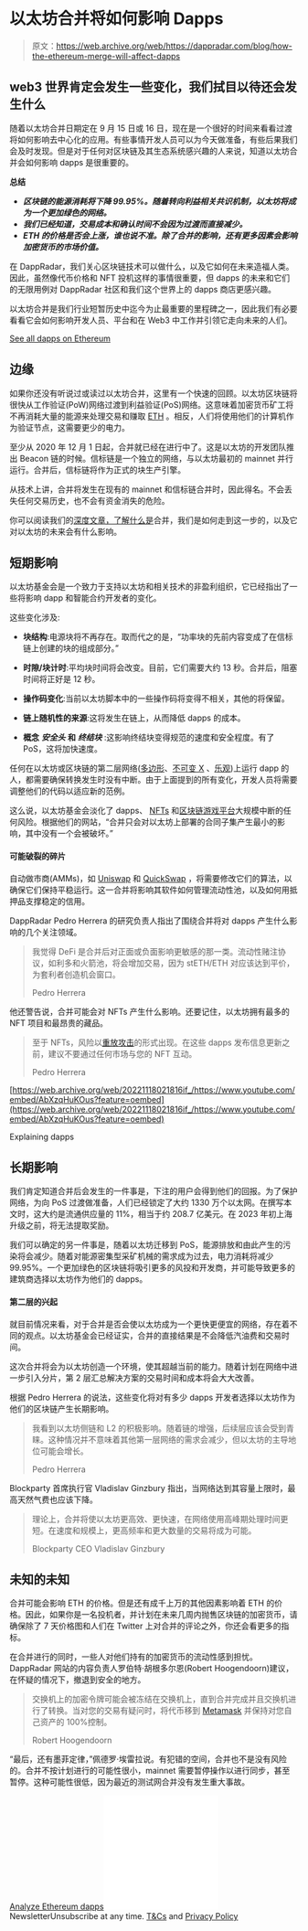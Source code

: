 # 以太坊合并将如何影响 Dapps

> 原文：<https://web.archive.org/web/https://dappradar.com/blog/how-the-ethereum-merge-will-affect-dapps>

## web3 世界肯定会发生一些变化，我们拭目以待还会发生什么

随着以太坊合并日期定在 9 月 15 日或 16 日，现在是一个很好的时间来看看过渡将如何影响去中心化的应用。有些事情开发人员可以为今天做准备，有些后果我们会及时发现。但是对于任何对区块链及其生态系统感兴趣的人来说，知道以太坊合并会如何影响 dapps 是很重要的。

**总结**

*   ***区块链的能源消耗将下降 99.95%。随着转向利益相关共识机制，以太坊将成为一个更加绿色的网络。***
*   ***我们已经知道，交易成本和确认时间不会因为过渡而直接减少。***
*   ***ETH 的价格是否会上涨，谁也说不准。除了合并的影响，还有更多因素会影响加密货币的市场价值。***

在 DappRadar，我们关心区块链技术可以做什么，以及它如何在未来造福人类。因此，虽然像代币价格和 NFT 投机这样的事情很重要，但 dapps 的未来和它们的无限用例对 DappRadar 社区和我们这个世界上的 dapps 商店更感兴趣。

以太坊合并是我们行业短暂历史中迄今为止最重要的里程碑之一，因此我们有必要看看它会如何影响开发人员、平台和在 Web3 中工作并引领它走向未来的人们。

[See all dapps on Ethereum](https://web.archive.org/web/20221118021816/https://dappradar.com/rankings/protocol/ethereum)

## 边缘

如果你还没有听说过或读过以太坊合并，这里有一个快速的回顾。以太坊区块链将很快从工作验证(PoW)网络过渡到利益验证(PoS)网络。这意味着加密货币矿工将不再消耗大量的能源来处理交易和赚取 [ETH](https://web.archive.org/web/20221118021816/https://dappradar.com/hub/token/eth/ETH) 。相反，人们将使用他们的计算机作为验证节点，这需要更少的电力。

至少从 2020 年 12 月 1 日起，合并就已经在进行中了。这是以太坊的开发团队推出 Beacon 链的时候。信标链是一个独立的网络，与以太坊最初的 mainnet 并行运行。合并后，信标链将作为正式的块生产引擎。

从技术上讲，合并将发生在现有的 mainnet 和信标链合并时，因此得名。不会丢失任何交易历史，也不会有资金消失的危险。

你可以阅读我们的[深度文章，了解什么是](https://web.archive.org/web/20221118021816/https://dappradar.com/blog/what-is-the-ethereum-merge)合并，我们是如何走到这一步的，以及它对以太坊的未来会有什么影响。

## 短期影响

以太坊基金会是一个致力于支持以太坊和相关技术的非盈利组织，它已经指出了一些将影响 dapp 和智能合约开发者的变化。

这些变化涉及:

*   **块结构**:电源块将不再存在。取而代之的是，“功率块的先前内容变成了在信标链上创建的块的组成部分。”

*   **时隙/块计时**:平均块时间将会改变。目前，它们需要大约 13 秒。合并后，阻塞时间将正好是 12 秒。

*   **操作码变化**:当前以太坊脚本中的一些操作码将变得不相关，其他的将保留。

*   **链上随机性的来源**:这将发生在链上，从而降低 dapps 的成本。

*   **概念** ***安全头*** **和** ***终结块*** :这影响终结块变得规范的速度和安全程度。有了 PoS，这将加快速度。

任何在以太坊或区块链的第二层网络([多边形](https://web.archive.org/web/20221118021816/https://dappradar.com/rankings/protocol/polygon)、[不可变 X](https://web.archive.org/web/20221118021816/https://dappradar.com/rankings/protocol/immutablex) 、[乐观](https://web.archive.org/web/20221118021816/https://dappradar.com/rankings/protocol/optimism))上运行 dapp 的人，都需要确保转换发生时没有中断。由于上面提到的所有变化，开发人员将需要调整他们的代码以适应新的范例。

这么说，以太坊基金会淡化了 dapps、 [NFTs](https://web.archive.org/web/20221118021816/https://dappradar.com/nft) 和[区块链游戏平台](https://web.archive.org/web/20221118021816/https://dappradar.com/topic/games)大规模中断的任何风险。根据他们的网站，“合并只会对以太坊上部署的合同子集产生最小的影响，其中没有一个会被破坏。”

#### 可能破裂的碎片

自动做市商(AMMs)，如 [Uniswap](https://web.archive.org/web/20221118021816/https://dappradar.com/multichain/exchanges/uniswap-v3) 和 [QuickSwap](https://web.archive.org/web/20221118021816/https://dappradar.com/polygon/exchanges/quickswap) ，将需要修改它们的算法，以确保它们保持平稳运行。这一合并将影响其软件如何管理流动性池，以及如何用抵押品支撑稳定的信用。

DappRadar Pedro Herrera 的研究负责人指出了围绕合并将对 dapps 产生什么影响的几个关注领域。

> 我觉得 DeFi 是合并后对正面或负面影响更敏感的那一类。流动性赌注协议，如利多和火箭池，将会增加交易，因为 stETH/ETH 对应该达到平价，为套利者创造机会窗口。
> 
> Pedro Herrera

他还警告说，合并可能会对 NFTs 产生什么影响。还要记住，以太坊拥有最多的 NFT 项目和最昂贵的藏品。

> 至于 NFTs，风险以[重放攻击](https://web.archive.org/web/20221118021816/https://www.cryptopolitan.com/what-is-replay-attack-on-ethereum-nfts/)的形式出现。在这些 dapps 发布信息更新之前，建议不要通过任何市场与您的 NFT 互动。
> 
> Pedro Herrera

[https://web.archive.org/web/20221118021816if_/https://www.youtube.com/embed/AbXzqHuKOus?feature=oembed](https://web.archive.org/web/20221118021816if_/https://www.youtube.com/embed/AbXzqHuKOus?feature=oembed)

Explaining dapps

## 长期影响

我们肯定知道合并后会发生的一件事是，下注的用户会得到他们的回报。为了保护网络，为向 PoS 过渡做准备，人们已经锁定了大约 1330 万个以太网。在撰写本文时，这大约是流通供应量的 11%，相当于约 208.7 亿美元。在 2023 年初上海升级之前，将无法提取奖励。

我们可以确定的另一件事是，随着以太坊迁移到 PoS，能源排放和由此产生的污染将会减少。随着对能源密集型采矿机械的需求成为过去，电力消耗将减少 99.95%。一个更加绿色的区块链将吸引更多的风投和开发商，并可能导致更多的建筑商选择以太坊作为他们的 dapps。

#### 第二层的兴起

就目前情况来看，对于合并是否会使以太坊成为一个更快更便宜的网络，存在着不同的观点。以太坊基金会已经证实，合并的直接结果是不会降低汽油费和交易时间。

这次合并将会为以太坊创造一个环境，使其超越当前的能力。随着计划在网络中进一步引入分片，第 2 层汇总解决方案的交易时间和成本将会大大改善。

根据 Pedro Herrera 的说法，这些变化将对有多少 dapps 开发者选择以太坊作为他们的区块链产生长期影响。

> 我看到以太坊侧链和 L2 的积极影响。随着链的增强，后续层应该会受到青睐。这种情况并不意味着其他第一层网络的需求会减少，但以太坊的主导地位可能会增长。
> 
> Pedro Herrera

Blockparty 首席执行官 Vladislav Ginzbury 指出，当网络达到其容量上限时，最高天然气费也应该下降。

> 理论上，合并将使以太坊更高效、更快速，在网络使用高峰期处理时间更短。在速度和规模上，更高频率和更大数量的交易将成为可能。
> 
> Blockparty CEO Vladislav Ginzbury

## 未知的未知

合并可能会影响 ETH 的价格。但是还有成千上万的其他因素影响着 ETH 的价格。因此，如果你是一名投机者，并计划在未来几周内抛售区块链的加密货币，请确保除了 7 天价格图和人们在 Twitter 上对合并的评论之外，你还会看更多的指标。

在合并进行的同时，一些人对他们持有的加密货币的流动性感到担忧。DappRadar 网站的内容负责人罗伯特·胡根多尔恩(Robert Hoogendoorn)建议，在怀疑的情况下，撤退到安全的地方。

> 交换机上的加密令牌可能会被冻结在交换机上，直到合并完成并且交换机进行了转换。当对您的交易有疑问时，将代币移到 [Metamask](https://web.archive.org/web/20221118021816/https://dappradar.com/blog/what-is-metamask) 并保持对您自己资产的 100%控制。
> 
> Robert Hoogendoorn

“最后，还有墨菲定律，”佩德罗·埃雷拉说。有犯错的空间，合并也不是没有风险的。合并不按计划进行的可能性很小，mainnet 需要暂停操作以进行同步，甚至暂停。这种可能性很低，因为最近的测试网合并没有发生重大事故。

[Analyze Ethereum dapps](https://web.archive.org/web/20221118021816/https://dappradar.com/rankings/protocol/ethereum)![](img/6d5a4a2d609c56e1a5771717e54ba759.png) NewsletterUnsubscribe at any time. [T&Cs](https://web.archive.org/web/20221118021816/https://dappradar.com/terms) and [Privacy Policy](https://web.archive.org/web/20221118021816/https://dappradar.com/privacy-policy)